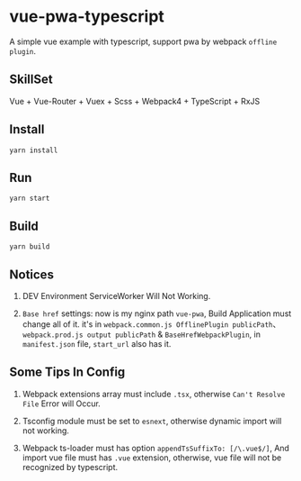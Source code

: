 # vue-pwa-typescript
A simple vue example with typescript, support pwa by webpack `offline plugin`.

## SkillSet
Vue + Vue-Router + Vuex + Scss + Webpack4 + TypeScript + RxJS

## Install
<pre><code>yarn install</code></pre>

## Run
<pre><code>yarn start</code></pre>

## Build
<pre><code>yarn build</code></pre>

## Notices
1. DEV Environment ServiceWorker Will Not Working.

2. `Base href` settings: now is my nginx path `vue-pwa`, Build Application must change all of it. it's in `webpack.common.js OfflinePlugin publicPath`、 `webpack.prod.js output publicPath` & `BaseHrefWebpackPlugin`, in `manifest.json` file, `start_url` also has it.

## Some Tips In Config
1. Webpack extensions array must include `.tsx`, otherwise `Can't Resolve File` Error will Occur.

2. Tsconfig module must be set to `esnext`, otherwise dynamic import will not working.

3. Webpack ts-loader must has option `appendTsSuffixTo: [/\.vue$/]`, And import vue file must has `.vue` extension, otherwise, vue file will not be recognized by typescript.
